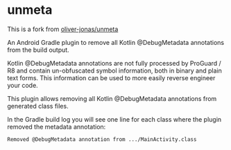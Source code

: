 # unmeta
This is a fork from [oliver-jonas/unmeta](https://github.com/oliver-jonas/unmeta)

An Android Gradle plugin to remove all Kotlin @DebugMetadata annotations from the build output.

Kotlin @DebugMetadata annotations are not fully processed by ProGuard / R8 and contain un-obfuscated symbol information, both in binary and plain text forms. This information can be used to more easily reverse engineer your code.

This plugin allows removing all Kotlin @DebugMetadata annotations from generated class files. 

In the Gradle build log you will see one line for each class where the plugin removed the metadata annotation:

```
Removed @DebugMetadata annotation from .../MainActivity.class
```
